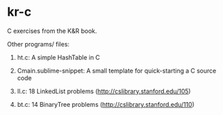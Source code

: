 # kr-c
C exercises from the K&amp;R book. 

Other programs/ files:

1. ht.c: A simple HashTable in C

2. Cmain.sublime-snippet: A small template for quick-starting a C source code

3. ll.c: 18 LinkedList problems (http://cslibrary.stanford.edu/105)

4. bt.c: 14 BinaryTree problems (http://cslibrary.stanford.edu/110)
